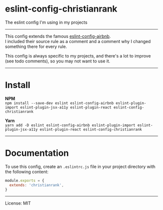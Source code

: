 # eslint-config-christianrank

The eslint config I'm using in my projects

--------------------------------------------------------------------------------

This config extends the famous [eslint-config-airbnb](https://www.npmjs.com/package/eslint-config-airbnb).<br>
I included their source rule as a comment and a comment why I changed something there for every rule.

This config is always specific to my projects, and there's a lot to improve (see todo comments), so you may not want to use it.

--------------------------------------------------------------------------------

# Install

**NPM**<br>
`npm install --save-dev eslint eslint-config-airbnb eslint-plugin-import eslint-plugin-jsx-a11y eslint-plugin-react eslint-config-christianrank`<br>

**Yarn**<br>
`yarn add -D eslint eslint-config-airbnb eslint-plugin-import eslint-plugin-jsx-a11y eslint-plugin-react eslint-config-christianrank`

--------------------------------------------------------------------------------

# Documentation

To use this config, create an `.eslintrc.js` file in your project directory with the following content:

```javascript
module.exports = {
  extends: 'christianrank',
}
```

--------------------------------------------------------------------------------

License: MIT
